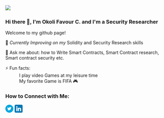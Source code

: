 <img src="https://images.unsplash.com/photo-1444492417251-9c84a5fa18e0?ixlib=rb-1.2.1&ixid=eyJhcHBfaWQiOjEyMDd9&auto=format&fit=crop&w=975&h=300&q=80"/>
 

### Hi there 👋, I'm Okoli Favour C. and I'm a Security Researcher
Welcome to my github page! <br> 
 
 
🌱 *Currently Improving on my* Solidity and Security Research skills<br> 

💬 Ask me about: how to Write Smart Contracts, Smart Contract research, Smart contract security etc. <br>
 
⚡ Fun facts:<br>
&nbsp;&nbsp;&nbsp;&nbsp;&nbsp;&nbsp;&nbsp;&nbsp;&nbsp;&nbsp; I play video Games at my leisure time<br>
&nbsp;&nbsp;&nbsp;&nbsp;&nbsp;&nbsp;&nbsp;&nbsp;&nbsp;&nbsp; My favorite Game is FIFA  🎮  <br>
 

### How to Connect with Me:
<a href="https://twitter.com/okolicodes" rel="nofollow"><img alt="Adebayo's Twitter Link" src="https://github.com/OleanjiKingCode/OleanjiKingCode/raw/master/003-twitter.png" width="5%" style="max-width: 100%;"></a>
<a href="https://www.linkedin.com/in/chimdiuto-okoli-32a2191b2/" rel="nofollow"><img src="https://github.com/OleanjiKingCode/OleanjiKingCode/raw/master/004-linkedin.png" width="5%" style="max-width: 100%;"></a>
